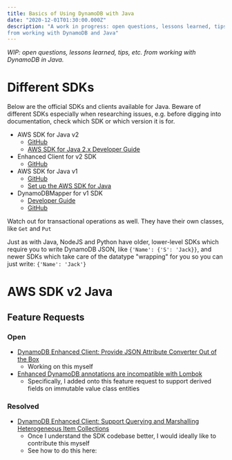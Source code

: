 ```yaml
---
title: Basics of Using DynamoDB with Java
date: "2020-12-01T01:30:00.000Z"
description: "A work in progress: open questions, lessons learned, tips, etc. 
from working with DynamoDB and Java"
---
```


_WIP: open questions, lessons learned, tips, etc. from working with DynamoDB in Java._

# Different SDKs

Below are the official SDKs and clients available for Java. Beware of 
different SDKs especially when researching issues, e.g. before digging 
into documentation, check which SDK or which version it is for.
 
- AWS SDK for Java v2
    - [GitHub](https://github.com/aws/aws-sdk-java-v2)
    - [AWS SDK for Java 2.x Developer Guide](https://docs.aws.amazon.com/sdk-for-java/v2/developer-guide/welcome.html)
- Enhanced Client for v2 SDK
    - [GitHub](https://github.com/aws/aws-sdk-java-v2/tree/master/services-custom/dynamodb-enhanced)
- AWS SDK for Java v1
    - [GitHub](https://github.com/aws/aws-sdk-java)
    - [Set up the AWS SDK for Java](https://docs.aws.amazon.com/sdk-for-java/v1/developer-guide/setup-install.html)
- DynamoDBMapper for v1 SDK
    - [Developer Guide](https://docs.aws.amazon.com/amazondynamodb/latest/developerguide/DynamoDBMapper.html)
    - [GitHub](https://github.com/aws/aws-sdk-java/blob/master/aws-java-sdk-dynamodb/src/main/java/com/amazonaws/services/dynamodbv2/datamodeling/DynamoDBMapper.java)

Watch out for transactional operations as well. They have their own classes, like `Get` and `Put`

Just as with Java, NodeJS and Python have older, lower-level SDKs which require you 
to write DynamoDB JSON, like `{'Name': {'S': 'Jack}}`, and newer SDKs which take 
care of the datatype "wrapping" for you so you can just write: `{'Name': 'Jack'}`

# AWS SDK v2 Java

## Feature Requests

### Open

- [DynamoDB Enhanced Client: Provide JSON Attribute Converter Out of the Box](https://github.com/aws/aws-sdk-java-v2/issues/2162)
    - Working on this myself
- [Enhanced DynamoDB annotations are incompatible with Lombok](https://github.com/aws/aws-sdk-java-v2/issues/1932#issuecomment-733174524)
    - Specifically, I added onto this feature request to support derived fields on immutable value class entities

### Resolved

- [DynamoDB Enhanced Client: Support Querying and Marshalling Heterogeneous Item Collections](https://github.com/aws/aws-sdk-java-v2/issues/2151)
  - Once I understand the SDK codebase better, I would ideally like to contribute this myself
  - See how to do this here: 
